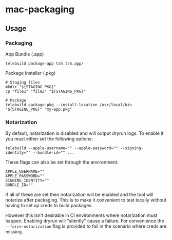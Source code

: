 # mac-packaging

## Usage

### Packaging

App Bundle (.app)
```shell
telebuild package-app tsh tsh.app/
```

Package Installer (.pkg)

```shell
# Staging files
mkdir "${STAGING_PKG}"
cp "file1" "file2" "${STAGING_PKG}"

# Package
telebuild package-pkg --install-location /usr/local/bin "${STAGING_PKG}" "my-app.pkg"
```

### Notarization

By default, notarization is disabled and will output dryrun logs. To enable it you must either set the following options:
```shell
telebuild --apple-username="" --apple-password="" --signing-identity="" --bundle-id="" ...
```

These flags can also be set through the environment.
```shell
APPLE_USERNAME=""
APPLE_PASSWORD=""
SIGNING_IDENTITY=""
BUNDLE_ID=""
```

If all of these are set then notarization will be enabled and the tool will notarize after packaging.
This is to make it convenient to test locally without having to set up creds to build packages.

However this isn't desirable in CI environments where notarization must happen. Enabling dryrun will "silently" cause a failure.
For convenience the `--force-notarization` flag is provided to fail in the scenario where creds are missing.

